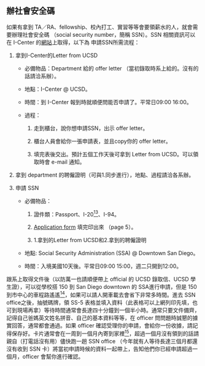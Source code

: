 ## 辦社會安全碼

如果有拿到 TA／RA、fellowship、校內打工、實習等等會要領薪水的人，就會需要辦理社會安全碼 （social security number，簡稱 SSN）。SSN 相關資訊可以在 I-Center 的[網站](https://ispo.ucsd.edu/current-students/working-in-usa/social-security.html)上取得，以下為 申請SSN所需流程：

1.  拿到I-Center的Letter from UCSD

    *   必備物品：Department 給的 offer letter （當初錄取時系上給的。沒有的話請洽系辦）。

    *   地點：I-Center @ UCSD。

    *   時間：到 I-Center 報到時就順便問能否申請了。平常日09:00 16:00。

    *   過程：

        1.  走到櫃台，說你想申請SSN，出示 offer letter。

        2.  櫃台人員會給你一張申請表，並且copy你的 offer letter。

        3.  填完表後交出。預計五個工作天後可拿到 Letter from UCSD。可以領取時會 e-mail 通知。

2.  拿到 department 的聘僱證明（可與1.同步進行），地點、過程請洽各系辦。

3.  申請 SSN

    *   必備物品：

        1.  證件類：Passport、I-20[<sup>13</sup>](../zai_mei_sheng_huo/tgsahuo_dong_jie_shao.md#fn13)、I-94。

        2.  [Application form](http://www.ssa.gov/forms/ss-5.pdf) 填完印出來 （page 5）。

        3.  1.拿到的Letter from UCSD和2.拿到的聘僱證明

    *   地點: Social Security Administration (SSA) @ Downtown San Diego。

    *   時間：入境美國10天後。平常日09:00 15:00，週二只開到12:00。

跟系上取得文件後（以防萬一也請順便帶上 official 的 UCSD 錄取信、UCSD 學生證），可以從學校搭 150 到 San Diego downtown 的 SSA進行申請，但是 150 到市中心的車程路遙遙[<sup>14</sup>](../zai_mei_sheng_huo/tgsahuo_dong_jie_shao.md#fn14)，如果可以請人開車載去會省下非常多時間。進去 SSN office之後，抽號碼牌，領 SS-5 表格並填入資料（此表格可以上網列印先填，也可到現場再拿）等待時間通常會長達四十分鐘到一個半小時。通常只要文件備齊，記得自己爸媽英文姓名拼音、自己的基本資料等等，在 officer 問問題時誠懇的據實回答，通常都會通過。如果 officer 確認受理你的申請，會給你一份收據，請記得保存好。卡片通常會在一周到一個月內寄到家裡[<sup>15</sup>](../zai_mei_sheng_huo/tgsahuo_dong_jie_shao.md#fn15)，超過一個月沒有領到的話請親自（打電話沒有用）儘快跑一趟 SSN office （今年就有人等待長達三個月都還沒有收到 SSN 卡）將當初申請時候的資料一起帶上，告知他們你已經申請超過一個月，officer 會幫你進行確認。